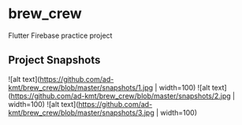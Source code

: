 # brew_crew

Flutter Firebase practice project

## Project Snapshots

![alt text](https://github.com/ad-kmt/brew_crew/blob/master/snapshots/1.jpg | width=100)
![alt text](https://github.com/ad-kmt/brew_crew/blob/master/snapshots/2.jpg | width=100)
![alt text](https://github.com/ad-kmt/brew_crew/blob/master/snapshots/3.jpg | width=100)
